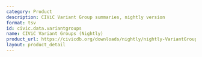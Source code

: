 ```yaml
---
category: Product
description: CIViC Variant Group summaries, nightly version
format: tsv
id: civic.data.variantgroups
name: CIViC Variant Groups (Nightly)
product_url: https://civicdb.org/downloads/nightly/nightly-VariantGroupSummaries.tsv
layout: product_detail
---
```

